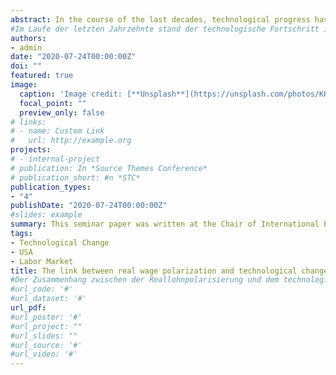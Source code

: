 ```yaml
---
abstract: In the course of the last decades, technological progress has repeatedly been the focus of economic discourse, expressing the ambivalence of the consequences of technological change. At the same time, the current literature has already dealt extensively with the impact of technological change on the employment structure. The optimistic view emphasizes the opportunities created by computerization and the complementation of physical and intellectual tasks, while the pessimistic view stresses the risk of an increase in unemployment and income inequality. But is there a link between technological progress and real wages? Which channels are relevant here? Are there heterogeneities between different regions and employment groups? The goal in answering these questions here is to summarize the results from Autor (2019), to complement them with the existing literature, and to critically examine them.
#Im Laufe der letzten Jahrzehnte stand der technologische Fortschritt immer wieder im Fokus des wirtschaftswissenschaftlichen Diskurses, in dem die Ambivalenz der Folgen des technologischen Wandels zum Ausdruck kommt. Dabei hat sich die aktuelle Fachliteratur bereits ausgiebig mit der Auswirkung des technologischen Wandels auf die Beschäftigungsstruktur beschäftigt. Die optimistische Sichtweise betont vor allem die sich dabei auf die Möglichkeiten durch die Computerisierung und Komplementierung von physischen und intellektuellen Aufgaben, während die pessimistische Sichtweise die Gefahr eines Anstieges der Arbeitslosigkeit und der Einkommensungleichheit hervorhebt. Doch besteht ein Zusammenhang zwischen dem technologischen Fortschritt und den Reallöhnen? Welche Kanäle sind hierbei von Bedeutung? Sind Heterogenitäten zwischen unterschiedlichen Regionen und Beschäftigungsgruppen zu verzeichnen? Das Ziel bei der Beantwortung dieser Fragen ist dabei, die Ergebnisse aus Autor (2019) zusammenfassen, mit der existierenden Fachliteratur zu ergänzen und kritisch zu hinterfragen.
authors:
- admin
date: "2020-07-24T00:00:00Z"
doi: ""
featured: true
image:
  caption: 'Image credit: [**Unsplash**](https://unsplash.com/photos/KHxxCc8XMNE)'
  focal_point: ""
  preview_only: false
# links:
# - name: Custom Link
#   url: http://example.org
projects:
# - internal-project
# publication: In *Source Themes Conference*
# publication_short: #n *STC*
publication_types:
- "4"
publishDate: "2020-07-24T00:00:00Z"
#slides: example
summary: This seminar paper was written at the Chair of International Economic Relations (VWL III) under the supervision of Christian Haas and Prof. Dr. Meckl, at the Justus Liebig University of Giessen.
tags:
- Technological Change
- USA
- Labor Market
title: The link between real wage polarization and technological change (GER)
#Der Zusammenhang zwischen der Reallohnpolarisierung und dem technologischen Wandel
#url_code: '#'
#url_dataset: '#'
url_pdf: 
#url_poster: '#'
#url_project: ""
#url_slides: ""
#url_source: '#'
#url_video: '#'
---
```


